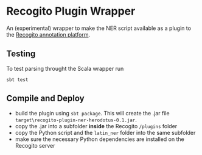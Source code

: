 # Recogito Plugin Wrapper

An (experimental) wrapper to make the NER script available as a plugin to 
the [Recogito annotation platform](http://github.com/pelagios/recogito2).  


## Testing

To test parsing throught the Scala wrapper run

```
sbt test
```

## Compile and Deploy

- build the plugin using `sbt package`. This will create the 
  .jar file `target\recogito-plugin-ner-herodotus-0.1.jar`. 
- copy the .jar into a subfolder __inside__ the Recogito 
  `/plugins` folder
- copy the Python script and the `latin_ner` folder into the 
  same subfolder
- make sure the necessary Python dependencies are installed on 
  the Recogito server 